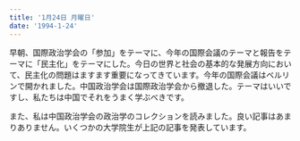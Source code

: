 ```yaml
---
title: '1月24日 月曜日'
date: '1994-1-24'
---
```

早朝、国際政治学会の「参加」をテーマに、今年の国際会議のテーマと報告をテーマに「民主化」をテーマにした。今日の世界と社会の基本的な発展方向において、民主化の問題はますます重要になってきています。今年の国際会議はベルリンで開かれました。中国政治学会は国際政治学会から撤退した。テーマはいいですし、私たちは中国でそれをうまく学ぶべきです。

また、私は中国政治学会の政治学のコレクションを読みました。良い記事はあまりありません。いくつかの大学院生が上記の記事を発表しています。
